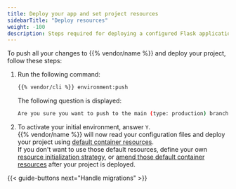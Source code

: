 ```yaml
---
title: Deploy your app and set project resources
sidebarTitle: "Deploy resources"
weight: -100
description: Steps required for deploying a configured Flask application to {{% vendor/name %}}.
---
```


To push all your changes to {{% vendor/name %}} and deploy your project,
follow these steps:

1. Run the following command:

   ```bash {location="Terminal"}
   {{% vendor/cli %}} environment:push
   ```

   The following question is displayed:

   ```bash
   Are you sure you want to push to the main (type: production) branch?
   ```

2. To activate your initial environment, answer `Y`.</br>
   {{% vendor/name %}} will now read your configuration files and deploy your project using [default container resources](/manage-resources/resource-init.md).</br>
   If you don't want to use those default resources,
   define your own [resource initialization strategy](/manage-resources/resource-init.md#define-a-resource-initialization-strategy),
   or [amend those default container resources](/manage-resources/adjust-resources.md) after your project is deployed.

{{< guide-buttons next="Handle migrations" >}}
